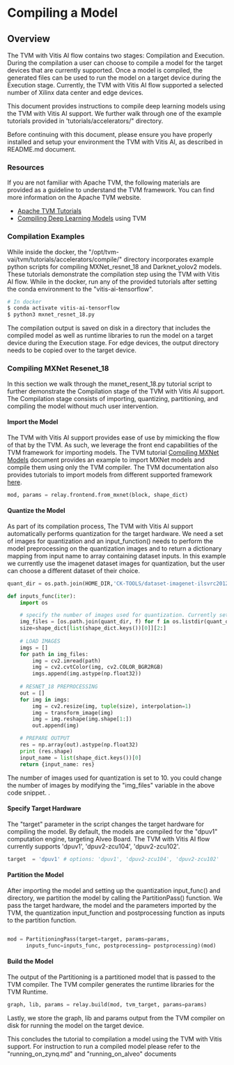 # Compiling a Model


## Overview

 The TVM with Vitis AI flow contains two stages: Compilation and Execution. During the compilation a user can choose to compile a model for the target devices that are currently supported. Once a model is compiled, the generated files can be used to run the model on a target device during the Execution stage. Currently, the TVM with Vitis AI flow supported a selected number of Xilinx data center and edge devices.

This document provides instructions to compile deep learning models using the TVM with Vitis AI support. We further walk through one of the example tutorials provided in 'tutorials/accelerators/" directory.

Before continuing with this document, please ensure you have properly installed and setup your environment the TVM with Vitis AI, as described in README.md document.

### Resources

If you are not familiar with Apache TVM, the following materials are provided as a guideline to understand the TVM framework. You can find more information on the Apache TVM website.

* [Apache TVM Tutorials]
* [Compiling Deep Learning Models] using TVM


### Compilation Examples

While inside the docker, the "/opt/tvm-vai/tvm/tutorials/accelerators/compile/" directory incorporates example python  scripts for compiling MXNet_resnet_18 and Darknet_yolov2 models. These tutorials demonstrate the compilation step using the TVM with Vitis AI flow. While in the docker, run any of the provided tutorials after setting the conda environment to the "vitis-ai-tensorflow".

```sh
# In docker
$ conda activate vitis-ai-tensorflow
$ python3 mxnet_resnet_18.py
```

The compilation output is saved on disk in a directory that includes the compiled model as well as runtime libraries to run the model on a target device during the Execution stage. For edge devices, the output directory needs to be copied over to the target device.

### Compiling MXNet Resenet_18

In this section we walk through the mxnet_resent_18.py tutorial script to further demonstrate the Compilation stage of the TVM with Vitis AI support. The Compilation stage consists of importing, quantizing, partitioning, and compiling the model without much user intervention.

#### Import the Model

The TVM with Vitis AI support provides ease of use by mimicking the flow of that by the TVM. As such, we leverage the front end capabilities of the TVM framework for importing models. The TVM tutorial [Compiling MXNet Models] document provides an example to import MXNet models and compile them using only the TVM compiler. The TVM documentation also provides tutorials to import models from different supported framework [here].

```python
mod, params = relay.frontend.from_mxnet(block, shape_dict)
```

#### Quantize the Model

As part of its compilation process, The TVM with Vitis AI support automatically performs quantization for the target hardware. We need a set of images for quantization and an input_function() needs to perform the model preprocessing on the quantization images and to return a dictionary mapping from input name to array containing dataset inputs. In this example we currently use the imagenet dataset images for quantization, but the user can choose a different dataset of their choice.

```python
quant_dir = os.path.join(HOME_DIR,'CK-TOOLS/dataset-imagenet-ilsvrc2012-val-min')

def inputs_func(iter):
    import os

    # specify the number of images used for quantization. Currently set to 10 images
    img_files = [os.path.join(quant_dir, f) for f in os.listdir(quant_dir) if f.endswith(('JPEG', 'jpg', 'png'))][:10]
    size=shape_dict[list(shape_dict.keys())[0]][2:]
    
    # LOAD IMAGES
    imgs = []
    for path in img_files:
        img = cv2.imread(path)
        img = cv2.cvtColor(img, cv2.COLOR_BGR2RGB)
        imgs.append(img.astype(np.float32))
        
    # RESNET_18 PREPROCESSING
    out = []
    for img in imgs:
        img = cv2.resize(img, tuple(size), interpolation=1)
        img = transform_image(img)
        img = img.reshape(img.shape[1:])
        out.append(img)

    # PREPARE OUTPUT
    res = np.array(out).astype(np.float32)
    print (res.shape)
    input_name = list(shape_dict.keys())[0]
    return {input_name: res}
```
The number of images used for quantization is set to 10. you could change the number of images by modifying the "img_files" variable in the above code snippet. .

#### Specify Target Hardware

The "target" parameter in the script changes the target hardware for compiling the model. By default, the models are compiled for the "dpuv1" computation engine, targeting Alveo Board. The TVM with Vitis AI flow currently supports 'dpuv1', 'dpuv2-zcu104', 'dpuv2-zcu102'.

```python
target  = 'dpuv1' # options: 'dpuv1', 'dpuv2-zcu104', 'dpuv2-zcu102'
```

#### Partition the Model

After importing the model and setting up the quantization input_func() and directory, we partition the model by calling the PartitionPass() function. We pass the target hardware, the model and the parameters imported by the TVM, the quantization input_function and postprocessing function as inputs to the partition function.

```python

mod = PartitioningPass(target=target, params=params,
      inputs_func=inputs_func, postprocessing= postprocessing)(mod)
```

#### Build the Model

The output of the Partitioning is a partitioned model that is passed to the TVM compiler. The TVM compiler generates the runtime libraries for the TVM Runtime. 

```python
graph, lib, params = relay.build(mod, tvm_target, params=params)
```

Lastly, we store the graph, lib and params output from the TVM compiler on disk for running the model on the target device.

This concludes the tutorial to compilation a model using the TVM with Vitis support. For instruction to run a compiled model please refer to the "running_on_zynq.md" and "running_on_alveo" documents


[//]: # (These are reference links used in the body of this note and get stripped out when the markdown processor does its job.)

   [Compiling MXNet Models]: https://tvm.apache.org/docs/tutorials/frontend/from_mxnet.html#sphx-glr-tutorials-frontend-from-mxnet-py
   [here]: https://tvm.apache.org/docs/tutorials/index.html#compile-deep-learning-models
   [Apache TVM Tutorials]: https://tvm.apache.org/docs/tutorials/index.html
   [Compiling Deep Learning Models]: https://tvm.apache.org/docs/tutorials/index.html#compile-deep-learning-models
  
